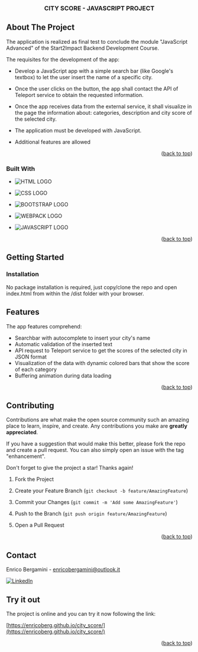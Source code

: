 

<a  name="readme-top" id="readme-top"></a>

  
  
  


  

<h3  align="center">CITY SCORE - JAVASCRIPT PROJECT</h3>

  
  
  

<!-- ABOUT THE PROJECT -->

## About The Project

  



  

The application is realized as final test to conclude the module "JavaScript Advanced" of the Start2Impact Backend Development Course.

  

The requisites for the development of the app:

* Develop a JavaScript app with a simple search bar (like Google's textbox) to let the user insert the name of a specific city.

* Once the user clicks on the button, the app shall contact the API of Teleport service to obtain the requested information.

* Once the app receives data from the external service, it shall visualize in the page the information about: categories, description and city score of the selected city.
* The application must be developed with JavaScript.

* Additional features are allowed

  



  

<p  align="right">(<a  href="#readme-top">back to top</a>)</p>

  
  
  

### Built With

  

  


* ![HTML LOGO](https://img.shields.io/badge/HTML5-E34F26?style=for-the-badge&logo=HTML5&logoColor=FFF)

* ![CSS LOGO](https://img.shields.io/badge/CSS3-1572B6?style=for-the-badge&logo=CSS3)
* ![BOOTSTRAP LOGO](https://img.shields.io/badge/BOOTSTRAP-7952B3?style=for-the-badge&logo=Bootstrap&logoColor=FFF)
<!-- * ![SASS LOGO](https://img.shields.io/badge/SASS-CC6699?style=for-the-badge&logo=SASS&logoColor=FFF) -->

* ![WEBPACK LOGO](https://img.shields.io/badge/WEB-PACK-8DD6F9?style=for-the-badge&logo=Webpack)
<!-- * ![PHP LOGO](https://img.shields.io/badge/PHP-777BB4?style=for-the-badge&logo=PHP&logoColor=FFF) -->
<!-- * ![LARAVEL LOGO](https://img.shields.io/badge/LARAVEL-FF2D20?style=for-the-badge&logo=Laravel&logoColor=FFF) -->
* ![JAVASCRIPT LOGO](https://img.shields.io/badge/Java-Script-F7DF1E?style=for-the-badge&logo=Javascript)
<!-- * ![NODE.JS LOGO](https://img.shields.io/badge/Node-JS-339933?style=for-the-badge&logo=Node.js) -->
<!-- * ![PYTHON LOGO](https://img.shields.io/badge/Python-3776AB?style=for-the-badge&logo=Python&logoColor=FFF) -->









  

<p  align="right">(<a  href="#readme-top">back to top</a>)</p>

  
  
  

<!-- GETTING STARTED -->

## Getting Started

  

  


  

### Installation

  

No package installation is required, just copy/clone the repo and open index.html from within the /dist folder with your browser.


  
  

<!-- USAGE EXAMPLES -->

## Features



The app features comprehend: 

 - Searchbar with autocomplete to insert your city's name
 - Automatic validation of the inserted text
 - API request to Teleport service to get the scores of the selected city in JSON format
 - Visualization of the data with dynamic colored bars that show the score of each category
 - Buffering animation during data loading
 

  



  
  
  



  

<p  align="right">(<a  href="#readme-top">back to top</a>)</p>

  
  
  

<!-- CONTRIBUTING -->

## Contributing

  

Contributions are what make the open source community such an amazing place to learn, inspire, and create. Any contributions you make are **greatly appreciated**.

  

If you have a suggestion that would make this better, please fork the repo and create a pull request. You can also simply open an issue with the tag "enhancement".

Don't forget to give the project a star! Thanks again!

  

1. Fork the Project

2. Create your Feature Branch (`git checkout -b feature/AmazingFeature`)

3. Commit your Changes (`git commit -m 'Add some AmazingFeature'`)

4. Push to the Branch (`git push origin feature/AmazingFeature`)

5. Open a Pull Request

  

<p  align="right">(<a  href="#readme-top">back to top</a>)</p>

  
  
  



  
  
  

<!-- CONTACT -->

## Contact

  

Enrico Bergamini -  enricobergamini@outlook.it

[![LinkedIn][linkedin-shield]][linkedin-url]

  



  ## Try it out

  
The project is online and you can try it now following the link:
 

 [https://enricoberg.github.io/city_score/](https://enricoberg.github.io/city_score/)

<p  align="right">(<a  href="#readme-top">back to top</a>)</p>

  
  
  


<!-- MARKDOWN LINKS & IMAGES -->

<!-- https://www.markdownguide.org/basic-syntax/#reference-style-links -->

[contributors-shield]: https://img.shields.io/github/contributors/othneildrew/Best-README-Template.svg?style=for-the-badge

[contributors-url]: https://github.com/othneildrew/Best-README-Template/graphs/contributors

[forks-shield]: https://img.shields.io/github/forks/othneildrew/Best-README-Template.svg?style=for-the-badge

[forks-url]: https://github.com/othneildrew/Best-README-Template/network/members

[stars-shield]: https://img.shields.io/github/stars/othneildrew/Best-README-Template.svg?style=for-the-badge

[stars-url]: https://github.com/othneildrew/Best-README-Template/stargazers

[issues-shield]: https://img.shields.io/github/issues/othneildrew/Best-README-Template.svg?style=for-the-badge
[HTML-url]: https://img.shields.io/badge/HTML5-E34F26?style=for-the-badge&logo=html5&logoColor=whit
[issues-url]: https://github.com/othneildrew/Best-README-Template/issues

[license-shield]: https://img.shields.io/github/license/othneildrew/Best-README-Template.svg?style=for-the-badge

[license-url]: https://github.com/othneildrew/Best-README-Template/blob/master/LICENSE.txt

[linkedin-shield]: https://img.shields.io/badge/-LinkedIn-black.svg?style=for-the-badge&logo=linkedin&colorB=555

[linkedin-url]: https://linkedin.com/in/enrico-bergamini

[product-screenshot]: images/screenshot.png

[Next.js]: https://img.shields.io/badge/next.js-000000?style=for-the-badge&logo=nextdotjs&logoColor=white

[Next-url]: https://nextjs.org/

[React.js]: https://img.shields.io/badge/React-20232A?style=for-the-badge&logo=react&logoColor=61DAFB

[React-url]: https://reactjs.org/

[Vue.js]: https://img.shields.io/badge/Vue.js-35495E?style=for-the-badge&logo=vuedotjs&logoColor=4FC08D

[Vue-url]: https://vuejs.org/

[Angular.io]: https://img.shields.io/badge/Angular-DD0031?style=for-the-badge&logo=angular&logoColor=white

[Angular-url]: https://angular.io/

[Svelte.dev]: https://img.shields.io/badge/Svelte-4A4A55?style=for-the-badge&logo=svelte&logoColor=FF3E00

[Svelte-url]: https://svelte.dev/

[Laravel.com]: https://img.shields.io/badge/Laravel-FF2D20?style=for-the-badge&logo=laravel&logoColor=white

[Laravel-url]: https://laravel.com

[Bootstrap.com]: https://img.shields.io/badge/Bootstrap-563D7C?style=for-the-badge&logo=bootstrap&logoColor=white

[Bootstrap-url]: https://getbootstrap.com

[JQuery.com]: https://img.shields.io/badge/jQuery-0769AD?style=for-the-badge&logo=jquery&logoColor=white

[JQuery-url]: https://jquery.com
[CSS-url]: https://img.shields.io/badge/CSS3-1572B6?style=for-the-badge&logo=css3&logoColor=whit
[JAVASCRIPT-url]: https://img.shields.io/badge/JavaScript-F7DF1E?style=for-the-badge&logo=javascript&logoColor=black